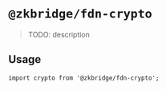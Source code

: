 # `@zkbridge/fdn-crypto`

> TODO: description

## Usage

```
import crypto from '@zkbridge/fdn-crypto';
```
